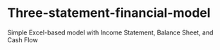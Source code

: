 # Three-statement-financial-model
Simple Excel-based model with Income Statement, Balance Sheet, and Cash Flow
